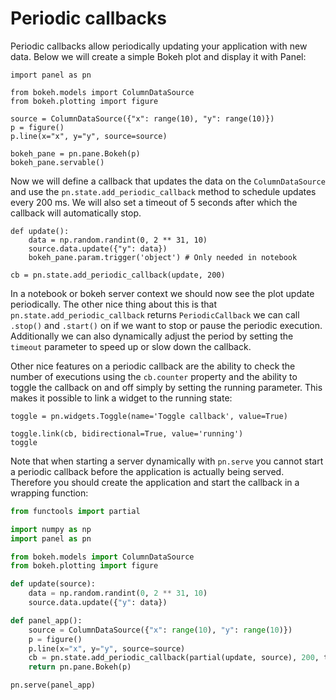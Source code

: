 # Periodic callbacks

Periodic callbacks allow periodically updating your application with new data. Below we will create a simple Bokeh plot and display it with Panel:

```{pyodide}
import panel as pn

from bokeh.models import ColumnDataSource
from bokeh.plotting import figure

source = ColumnDataSource({"x": range(10), "y": range(10)})
p = figure()
p.line(x="x", y="y", source=source)

bokeh_pane = pn.pane.Bokeh(p)
bokeh_pane.servable()
```

Now we will define a callback that updates the data on the `ColumnDataSource` and use the `pn.state.add_periodic_callback` method to schedule updates every 200 ms. We will also set a timeout of 5 seconds after which the callback will automatically stop.

```{pyodide}
def update():
    data = np.random.randint(0, 2 ** 31, 10)
    source.data.update({"y": data})
    bokeh_pane.param.trigger('object') # Only needed in notebook

cb = pn.state.add_periodic_callback(update, 200)
```

In a notebook or bokeh server context we should now see the plot update periodically. The other nice thing about this is that `pn.state.add_periodic_callback` returns `PeriodicCallback` we can call `.stop()` and `.start()` on if we want to stop or pause the periodic execution. Additionally we can also dynamically adjust the period by setting the `timeout` parameter to speed up or slow down the callback.

Other nice features on a periodic callback are the ability to check the number of executions using the `cb.counter` property and the ability to toggle the callback on and off simply by setting the running parameter. This makes it possible to link a widget to the running state:

```{pyodide}
toggle = pn.widgets.Toggle(name='Toggle callback', value=True)

toggle.link(cb, bidirectional=True, value='running')
toggle
```

Note that when starting a server dynamically with `pn.serve` you cannot start a periodic callback before the application is actually being served. Therefore you should create the application and start the callback in a wrapping function:

```python
from functools import partial

import numpy as np
import panel as pn

from bokeh.models import ColumnDataSource
from bokeh.plotting import figure

def update(source):
    data = np.random.randint(0, 2 ** 31, 10)
    source.data.update({"y": data})

def panel_app():
    source = ColumnDataSource({"x": range(10), "y": range(10)})
    p = figure()
    p.line(x="x", y="y", source=source)
    cb = pn.state.add_periodic_callback(partial(update, source), 200, timeout=5000)
    return pn.pane.Bokeh(p)

pn.serve(panel_app)
```
